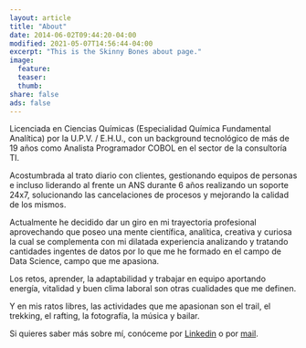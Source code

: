 ```yaml
---
layout: article
title: "About"
date: 2014-06-02T09:44:20-04:00
modified: 2021-05-07T14:56:44-04:00
excerpt: "This is the Skinny Bones about page."
image:
  feature:
  teaser:
  thumb:
share: false
ads: false
---
```


Licenciada en Ciencias Químicas (Especialidad Química Fundamental Analítica) por la U.P.V. / E.H.U., con un background tecnológico de más de 19 años como Analista Programador COBOL en el sector de la consultoría TI.

Acostumbrada al trato diario con clientes, gestionando equipos de personas e incluso liderando al frente un ANS durante 6 años realizando un soporte 24x7, solucionando las cancelaciones de procesos y mejorando la calidad de los mismos.

Actualmente he decidido dar un giro en mi trayectoria profesional aprovechando que poseo una mente científica, analítica, creativa y curiosa la cual se complementa con mi dilatada experiencia analizando y tratando cantidades ingentes de datos por lo que me he formado en el campo de Data Science, campo que me apasiona.

Los retos, aprender, la adaptabilidad y trabajar en equipo aportando energía, vitalidad y buen clima laboral son otras cualidades que me definen.

Y en mis ratos libres, las actividades que me apasionan son el trail, el trekking, el rafting, la fotografía, la música y bailar. 

Si quieres saber más sobre mí, conóceme por [Linkedin](https://www.linkedin.com/in/sonia-dosio-revenga-17812245) o por [mail](mailto:sdosiorevenga@gmail.com).

